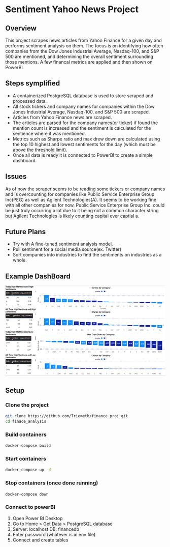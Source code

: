 # Sentiment Yahoo News Project

## Overview
This project scrapes news articles from Yahoo Finance for a given day and performs sentiment analysis on them. The focus is on identifying how often companies from the Dow Jones Industrial Average, Nasdaq-100, and S&P 500 are mentioned, and determining the overall sentiment surrounding those mentions. A few financal metrics are applied and then shown on PowerBI

## Steps symplified
* A containerized PostgreSQL database is used to store scraped and processed data.
* All stock tickers and company names for companies within the Dow Jones Industrial Average, Nasdaq-100, and S&P 500 are scraped.
* Articles from Yahoo Finance news are scraped.
* The articles are parsed for the company names(or ticker) if found the mention count is increased and the sentiment is calculated for the sentience where it was mentioned.
* Metrics such as Sharpe ratio and max drew down are calculated using the top 10 highest and lowest sentiments for the day (which must be above the threshold limit).
* Once all data is ready it is connected to PowerBI to create a simple dashboard.

## Issues
As of now the scraper seems to be reading some tickers or company names and is overcounting for companies like Public Service Enterprise Group Inc(PEG) as well as Agilent Technologies(A). It seems to be working fine with all other companies for now. Public Service Enterprise Group Inc. could be just truly occurring a lot due to it being not a common character string but Agilent Technologies is likely counting capital ever captial a.

## Future Plans
* Try with A fine-tuned sentiment analysis model.
* Pull sentiment for a social media source(ex. Twitter)
* Sort companies into industries to find the sentiments on industries as a whole.
  
## Example DashBoard
![Power BI Dashboard](readme_img/fin_analysis_dash.png)

## Setup
### Clone the project
```bash
git clone https://github.com/Triemeth/finance_proj.git
cd finace_analysis
```
### Build containers
```bash
docker-compose build
```
### Start containers
```bash
docker-compose up -d
```
### Stop containers (once done running) 
```bash
docker-compose down
```
### Connect to powerBI
1. Open Power BI Desktop
2. Go to Home > Get Data > PostgreSQL database
3. Server: localhost DB: financedb
4. Enter password (whatever is in env file)
5. Connect and create tables
